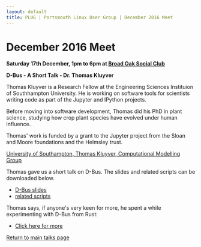 ```yaml
---
layout: default
title: PLUG | Portsmouth Linux User Group | December 2016 Meet
---
```

<div>
	<h1>December 2016 Meet</h1>
	<p><b>Saturday 17th December, 1pm to 6pm at <a href="../venue.html">Broad Oak Social Club</a></b></p>
	<p><b class="blue">D-Bus - A Short Talk</b><b> - Dr. Thomas Kluyver</b></p>
	<p>Thomas Kluyver is a Research Fellow at the Engineering Sciences Instituion of Southhampton University.  He is working on
       	software tools for scientists writing code as part of the Jupyter and IPython projects.</p>
	<p>Before moving into software development, Thomas did his PhD in plant science, studying how crop plant species have evolved
       	under human influence.</p>
	<p>Thomas' work is funded by a grant to the Jupyter project from the Sloan and Moore foundations and the Helmsley trust.</p>
	<p><a href="http://cmg.soton.ac.uk/people/tk2e15/">University of Southampton, Thomas Kluyver, Computational Modelling Group</a></p>   
	<p>Thomas gave us a short talk on D-Bus.  The slides and related scripts can be downloaded below.</p>
	<ul>
		<li><a href="201612.odp"> D-Bus slides</a></li>
		<li><a href="201612.zip"> related scripts</a></li>
	</ul>
	<p>Thomas says, if anyone's very keen for more, he spent a while experimenting with D-Bus from Rust:</p>
	<ul>
		<li><a href="https://gitlab.com/takluyver/rustybus"> Click here for more</a></li>
	</ul>
	<p class="right"><a href="/talks/">Return to main talks page</a></p>
</div>
